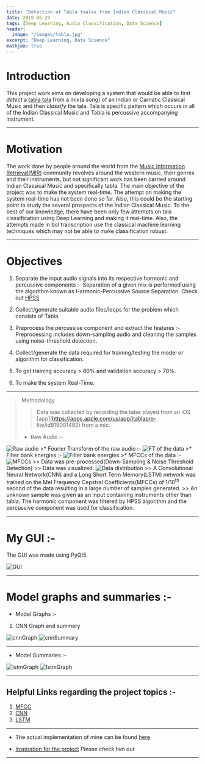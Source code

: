 ```yaml
---
title: "Detection of Tabla taalas from Indian Classical Music"
date: 2019-06-29
tags: [Deep Learning, Audio Classification, Data Science]
header:
  image: "/images/tabla.jpg"
excerpt: "Deep Learning, Data Science"
mathjax: true
---
```


# Introduction

This project work aims on developing a system that would be able to first *detect* a [tabla](https://en.wikipedia.org/wiki/Tabla) [tala](https://en.wikipedia.org/wiki/Tala_(music)) from a mix(a song) of an Indian or Carnatic Classical Music and then *classify* the tala. Tala is specific pattern which occurs in all of the Indian Classical Music and Tabla is percussive accompanying instrument.

---

# Motivation

The work done by people around the world from the [Music Information Retrieval(MIR)](https://en.wikipedia.org/wiki/Music_information_retrieval) community revolves around the western music, their genres and their instruments, but not significant work has been carried around Indian Classical Music and specifically tabla. The main objective of the project was to make the system real-time. The attempt on making the system real-time has not been done so far. Also, this could be the starting point to study the several prospects of the Indian Classical Music. To the best of our knowledge, there have been only few attempts on tala classification using Deep Learning and making it real-time. Also, the attempts made in bol transcription use the classical machine learning techniques which may not be able to make classification robust.

---

# Objectives

1. Separate the input audio signals into its respective harmonic and percussive components :-
   Separation of a given mix is performed using the algorithm known as Harmonic-Percussive Source Separation.
   Check out [HPSS](https://librosa.github.io/librosa/auto_examples/plot_hprss.html)

2. Collect/generate suitable audio files/loops for the problem which consists of Tabla.

3. Preprocess the percussive component and extract the features :-
   Preprocessing includes down-sampling audio and cleaning the samples using noise-threshold detection.

4. Collect/generate the data required for training/testing the model or algorithm for classification.

5. To get training accuracy > 80% and validation accuracy > 70%.

6. To make the system Real-Time.

---

> Methodology
>> Data was collected by recording the talas played from an iOS [app](https://apps.apple.com/us/app/itablapro-  lite/id919001492) from a mic.
>>
  >* Raw Audio :-
<img src="{{ site.url }}{{ site.baseurl }}/images/Tabla project/timedata.png" alt="Raw audio">
  >* Fourier Transform of the raw audio :-
<img src="{{ site.url }}{{ site.baseurl }}/images/Tabla project/data_ft.png" alt="FT of the data">
  >* Filter bank energies :-
<img src="{{ site.url }}{{ site.baseurl }}/images/Tabla project/filterbankenergies.png" alt="Filter bank energies">
  >* MFCCs of the data :-
<img src="{{ site.url }}{{ site.baseurl }}/images/Tabla project/data_mfccs.png" alt="MFCCs">
>> Data was pre-processed(Down-Sampling & Noise Threshold Detection)
>> Data was visualized.
<img src="{{ site.url }}{{ site.baseurl }}/images/Tabla project/distribution.png" alt="Data distribution">
>> A Convolutional Neural Network(CNN) and a Long Short Term Memory(LSTM) network was trained on the
  Mel Frequency Cepstral Coefficients(MFCCs) of 1/10<sup>th</sup> second of the data resulting in a large number of samples generated.
>> An unknown sample was given as an input containing instruments other than tabla. The harmonic component     was filtered by HPSS algorithm and the percussive component was used for classification.

---

# My GUI :-

The GUI was made using PyQt5.

<img src="{{ site.url }}{{ site.baseurl }}/images/Tabla project/GUI.png" alt="GUI">

---

# Model graphs and summaries :-

+ Model Graphs :-
1. CNN Graph and summary
<img src="{{ site.url }}{{ site.baseurl }}/images/Tabla project/convmodel.png" alt="cnnGraph">
<img src="{{ site.url }}{{ site.baseurl }}/images/Tabla project/conv_summ.png" alt="cnnSummary">

---

+ Model Summaries :-
<img src="{{ site.url }}{{ site.baseurl }}/images/Tabla project/recmodel.png" alt="lstmGraph">
<img src="{{ site.url }}{{ site.baseurl }}/images/Tabla project/recmodel.png" alt="lstmGraph">

---

## Helpful Links regarding the project topics :-

1. [MFCC](https://haythamfayek.com/2016/04/21/speech-processing-for-machine-learning.html)
2. [CNN](http://yann.lecun.com/exdb/publis/pdf/lecun-bengio-95a.pdf)
3. [LSTM](https://www.analyticsvidhya.com/blog/2017/12/fundamentals-of-deep-learning-introduction-to-lstm/)

---

* The actual implementation of mine can be found [here](https://github.com/pranav6670/Detection-Classification-of-Tabla-taals)

* [Inspiration for the project](https://www.youtube.com/watch?v=Z7YM-HAz-IY&list=PLhA3b2k8R3t2Ng1WW_7MiXeh1pfQJQi_P)
*Please check him out*

---
